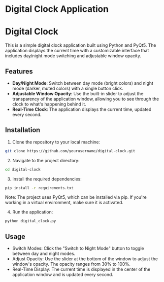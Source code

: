 # Digital Clock Application

# Digital Clock

This is a simple digital clock application built using Python and PyQt5. The application displays the current time with a customizable interface that includes day/night mode switching and adjustable window opacity.

## Features

- **Day/Night Mode**: Switch between day mode (bright colors) and night mode (darker, muted colors) with a single button click.
- **Adjustable Window Opacity**: Use the built-in slider to adjust the transparency of the application window, allowing you to see through the clock to what's happening behind it.
- **Real-Time Clock**: The application displays the current time, updated every second.

## Installation

1. Clone the repository to your local machine:

  ```bash
  git clone https://github.com/yourusername/digital-clock.git
  ```

2. Navigate to the project directory:

  ```bash
  cd digital-clock
  ```

3. Install the required dependencies:

  ```bash
  pip install -r requirements.txt
  ```

  Note: The project uses PyQt5, which can be installed via pip. If you're working in a virtual environment, make sure it is activated.

4. Run the application:

  ```bash
  python digital_clock.py
  ```

## Usage

- Switch Modes: Click the "Switch to Night Mode" button to toggle between day and night modes.
- Adjust Opacity: Use the slider at the bottom of the window to adjust the window's opacity. The opacity ranges from 30% to 100%.
- Real-Time Display: The current time is displayed in the center of the application window and is updated every second.
